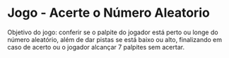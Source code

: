 # Jogo - Acerte o Número Aleatorio

Objetivo do jogo: conferir se o palpite do jogador está perto ou longe do número aleatório, além de dar pistas se está baixo ou alto, finalizando em caso de acerto ou o jogador alcançar 7 palpites sem acertar.
